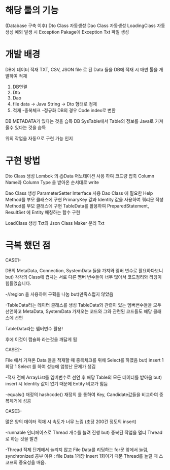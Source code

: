# 해당 툴의 기능

  (Database 구축 이후)
  Dto Class 자동생성
  Dao Class 자동생성
  LoadingClass 자동생성
  예외 발생 시 Exception Pakage에 Exception Txt 파일 생성

# 개발 배경

DB에 데이터 적재
  TXT, CSV, JSON file 로 된 Data 들을 DB에 적재 시 매번 툴을 개발하여 적재
  1. DB연결
  2. Dto
  3. Dao
  4. file data -> Java String -> Dto 형태로 정제
  5. 적재
    -중복체크
    -정규화 DB의 경우 Code index로 변환
  
DB METADATA가 있다는 것을 습득
DB SysTable에서 Table의 정보를 Java로 가져 올수 있다는 것을 습득

위의 작업을 자동으로 구현 가능 인지

# 구현 방법
  
  Dto Class 생성
    Lombok 의 @Data 어노테이션 사용 하여 코드량 압축
    Column Name과  Column Type 을 받아온 순서대로 write
  
  Dao Class 생성
    ParameterSetter Interface 사용
    Dao Class 에 필요한 Help Method를 부모 클래스에 구현
    PrimaryKey 값과 Identity 값을 사용하여 쿼리문 작성 Method를 부모 클래스에 구현
    TableData를 활용하여 PreparedStatement, ResultSet 에 Entity 매칭하는 함수 구현
    
  LoadClass 생성
    Txt와 Json Class Maker 분리
      Txt 
      
    
    

# 극복 했던 점
  CASE1-
  
  DB의 MetaData, Connection, SystemData 들을 가져와 멤버 변수로 활요하다보니
    but) 각각의 Class에 겹치는 서로 다른 멤버 변수들이 너무 많아서 코드정리와 리딩이 힘들었습니다.
  
  -//region 을 사용하여 구획을 나눔
     but)만족스럽지 않았음
      
  -TableData라는 데이터 클래스를 생성
    TableData와 관련이 있는 멤버변수들을 모두 선언하고 MetaData, SystemData 가져오는 코드와 그와 관련된 코드들도 해당 클래스에 선언
   
   TableData라는 멤버변수 활용!
   
   후에 이것이 캡슐화 라는것을 깨닳게 됨
   
   
   CASE2-
   
   File 에서 가져온 Data 들을 적재할 때 중복체크를 위해 Select를 하였음 
    but) insert 1회당 1 Select 를 하여 성능에 엄청난 문제가 생김
   
   -적재 전에 ArrayList를 멤버번수로 선언 후 해당 Table의 모든 데이터를 받아옴
    but) insert 시 Identity 값이 없기 때문에 Entity 비교가 힘듬
    
   -equals() 재정의 hashcode() 재정의 를 통하여 Key, Candidate값들을 비교하여 중복제거에 성공
   
   
   CASE3-
   
   많은 양의 데이터 적재 시 속도가 너무 느림 (초당 200건 정도의 insert)
   
   -runnable 인터페이스로 Thread 개수를 늘려 진행
   but) 중복된 작업을 멀티 Thread로 하는 것을 발견
   
   -Thread 적제 단계에서 늘리지 않고 File Data를 리딩하는 for문 앞에서 늘림, synchronized 공부
      이유 : file Data 1개당 Insert 1회이기 때문
   Thread를 늘릴 때 스코프의 중요성을 배움.

    
    
